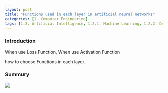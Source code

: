 ```yaml
---
layout: post
title: "Functions used in each layer in artificial neural networks"
categories: [1. Computer Engineering]
tags: [1.2. Artificial Intelligence, 1.2.1. Machine Learning, 1.2.2. Deep Learning]
---
```


### Introduction

When use Loss Function, When use Activation Function

how to choose Functions in each layer.

### Summury

![](https://miro.medium.com/max/1400/1*B24qtkjFBD43ClulZtLmVA.png)